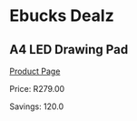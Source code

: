 
# Ebucks Dealz
## A4 LED Drawing Pad
[Product Page](https://www.ebucks.com/web/shop/productSelected.do?prodId=1066104291&catId=714946558)

Price: R279.00

Savings: 120.0


	